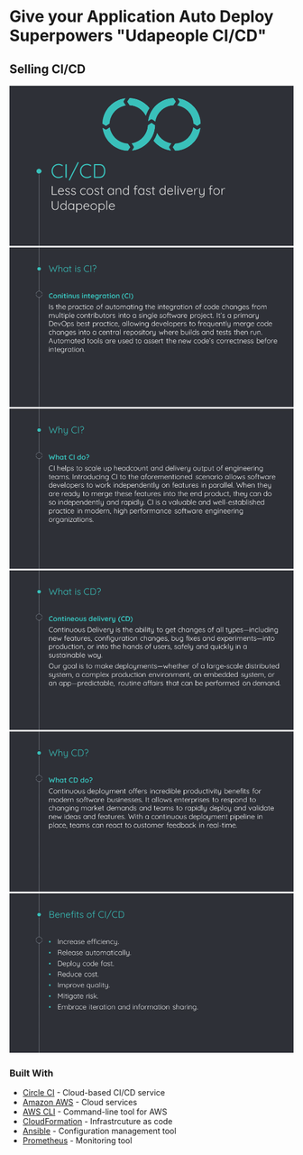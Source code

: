 # Give your Application Auto Deploy Superpowers "Udapeople CI/CD"
## Selling CI/CD
![Screenshot](./Selling-CICD/Slide1.PNG)
![Screenshot](./Selling-CICD/Slide2.PNG)
![Screenshot](./Selling-CICD/Slide3.PNG)
![Screenshot](./Selling-CICD/Slide4.PNG)
![Screenshot](./Selling-CICD/Slide5.PNG)
![Screenshot](./Selling-CICD/Slide6.PNG)

### Built With
- [Circle CI](www.circleci.com) - Cloud-based CI/CD service
- [Amazon AWS](https://aws.amazon.com/) - Cloud services
- [AWS CLI](https://aws.amazon.com/cli/) - Command-line tool for AWS
- [CloudFormation](https://aws.amazon.com/cloudformation/) - Infrastrcuture as code
- [Ansible](https://www.ansible.com/) - Configuration management tool
- [Prometheus](https://prometheus.io/) - Monitoring tool

